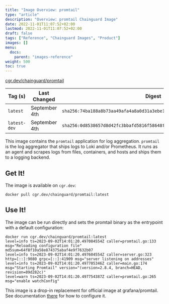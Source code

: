 ```yaml
---
title: "Image Overview: promtail"
type: "article"
description: "Overview: promtail Chainguard Image"
date: 2022-11-01T11:07:52+02:00
lastmod: 2022-11-01T11:07:52+02:00
draft: false
tags: ["Reference", "Chainguard Images", "Product"]
images: []
menu:
  docs:
    parent: "images-reference"
weight: 500
toc: true
---
```


[cgr.dev/chainguard/promtail](https://github.com/chainguard-images/images/tree/main/images/promtail)

| Tag (s)       | Last Changed  | Digest                                                                    |
|---------------|---------------|---------------------------------------------------------------------------|
|  `latest`     | September 4th | `sha256:74ba188a8b73aa49afa4a8a0d31a3ebe1b8fcabe729910b642c61eff7df3414d` |
|  `latest-dev` | September 4th | `sha256:0d8538657d8d42fc3bbafd5816f58648f937b3f6056b306565e2b026da364456` |



This image contains the `promtail` application for log aggregation.
`promtail` is the log aggregator that ships logs to Loki and/or Prometheus.
It runs as an agent and scrapes logs from files, containers, and hosts and ships them to a logging backend.

## Get It!

The image is available on `cgr.dev`:

```
docker pull cgr.dev/chainguard/promtail:latest
```

## Use It!

The image can be run directly and sets the promtail binary as the entrypoint with a default configuration:

```
docker run cgr.dev/chainguard/promtail:latest
level=info ts=2023-09-02T14:01:20.497084554Z caller=promtail.go:133 msg="Reloading configuration file" md5sum=64f8f10a58e874375abaf4e9f7632b07
level=info ts=2023-09-02T14:01:20.497604554Z caller=server.go:323 http=[::]:9080 grpc=[::]:41909 msg="server listening on addresses"
level=info ts=2023-09-02T14:01:20.497705346Z caller=main.go:174 msg="Starting Promtail" version="(version=2.8.4, branch=HEAD, revision=89d282c)"
level=warn ts=2023-09-02T14:01:20.497754387Z caller=promtail.go:265 msg="enable watchConfig"
```

This image is a drop-in replacement for official image at grafana/promtail.
See documentation [there](https://github.com/grafana/loki/blob/main/cmd/promtail/Dockerfile#L9) for how to configure it.

